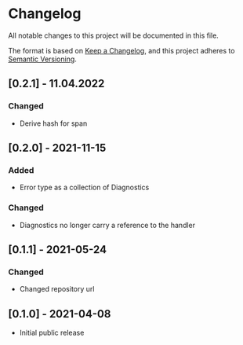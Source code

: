 # Changelog
All notable changes to this project will be documented in this file.

The format is based on [Keep a Changelog](https://keepachangelog.com/en/1.0.0/),
and this project adheres to [Semantic Versioning](https://semver.org/spec/v2.0.0.html).

## [0.2.1] - 11.04.2022

### Changed
- Derive hash for span

## [0.2.0] - 2021-11-15

### Added
- Error type as a collection of Diagnostics

### Changed
- Diagnostics no longer carry a reference to the handler

## [0.1.1] - 2021-05-24

### Changed
- Changed repository url

## [0.1.0] - 2021-04-08

- Initial public release
